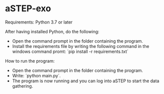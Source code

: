 # aSTEP-exo

Requirements:
Python 3.7 or later

After having installed Python, do the following:
- Open the command prompt in the folder containing the program.
- Install the requirements file by writing the following command in the windows command promt:
´pip install -r requirements.txt´

How to run the program:
- Open the command prompt in the folder containing the program.
- Write: ´python main.py´.
- The program is now running and you can log into aSTEP to start the data gathering.
